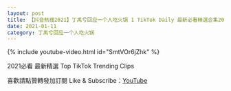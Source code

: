 ```yaml
---
layout: post
title: 【抖音熱搜2021】丁禹兮回应一个人吃火锅 1 TikTok Daily 最新必看精選合集2021 01 11
date: 2021-01-11
category: 丁禹兮回应一个人吃火锅
---
```


{% include youtube-video.html id="SmtVOr6jZhk" %}

2021必看 最新精選 Top TikTok Trending Clips

喜歡請點贊轉發加訂閱 Like & Subscribe：[YouTube](https://www.youtube.com/channel/UCAoR7VcanIPd04uEq_GIylA/videos)

